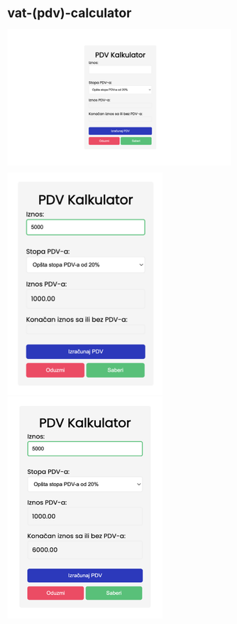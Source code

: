 # vat-(pdv)-calculator

![](pdv-kalkulator.png)

<img src="/pdv-kalkulator2.png" alt="" width="350" height="500">

<img src="/pdv-kalkulator3.png" alt="" width="350" height="500">

